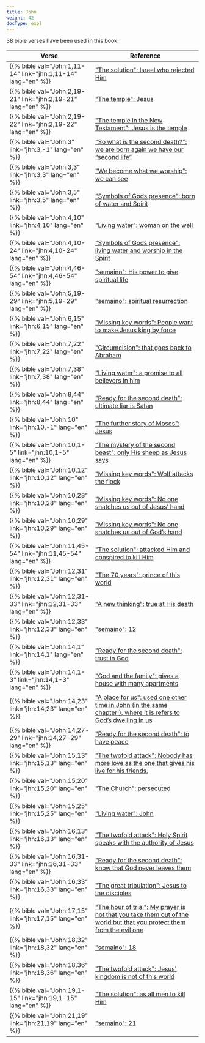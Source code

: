 ```yaml
---
title: John
weight: 42
docType: expl
---
```


38 bible verses have been used in this book.

| Verse | Reference |
|-------|-----------|
| {{% bible val="John:1,11-14" link="jhn:1,11-14" lang="en" %}} | ["The solution": Israel who rejected Him](/expl/bible/daniel/the-son-of-man-and-the-remnant#77b0) |
| {{% bible val="John:2,19-21" link="jhn:2,19-21" lang="en" %}} | ["The temple": Jesus](/appl/content/witnesses/#5a8c) |
| {{% bible val="John:2,19-22" link="jhn:2,19-22" lang="en" %}} | ["The temple in the New Testament": Jesus is the temple](/expl/bible/creation/the-temple-and-the-presence-of-god#None) |
| {{% bible val="John:3" link="jhn:3,-1" lang="en" %}} | ["So what is the second death?": we are born again we have our “second life”](/expl/content/1000y/the-thousand-year-kingdom#e7fd) |
| {{% bible val="John:3,3" link="jhn:3,3" lang="en" %}} | ["We become what we worship": we can see](/appl/topics/power/worship#9eba) |
| {{% bible val="John:3,5" link="jhn:3,5" lang="en" %}} | ["Symbols of Gods presence": born of water and Spirit](/expl/content/paradise/the-new-jerusalem#38e5) |
| {{% bible val="John:4,10" link="jhn:4,10" lang="en" %}} | ["Living water": woman on the well](/expl/content/paradise/the-new-jerusalem#bac3) |
| {{% bible val="John:4,10-24" link="jhn:4,10-24" lang="en" %}} | ["Symbols of Gods presence": living water and worship in the Spirit](/expl/content/paradise/the-new-jerusalem#38e5) |
| {{% bible val="John:4,46-54" link="jhn:4,46-54" lang="en" %}} | ["semaino": His power to give spiritual life](/expl/background/literature/literally-or-symbolic#e9fa) |
| {{% bible val="John:5,19-29" link="jhn:5,19-29" lang="en" %}} | ["semaino": spiritual resurrection](/expl/background/literature/literally-or-symbolic#e9fa) |
| {{% bible val="John:6,15" link="jhn:6,15" lang="en" %}} | ["Missing key words": People want to make Jesus king by force](/expl/topics/others/the-rapture#7612) |
| {{% bible val="John:7,22" link="jhn:7,22" lang="en" %}} | ["Circumcision": that goes back to Abraham](/expl/background/israel/the-church-is-part-of-israel#7f94) |
| {{% bible val="John:7,38" link="jhn:7,38" lang="en" %}} | ["Living water": a promise to all believers in him](/expl/content/paradise/the-new-jerusalem#bac3) |
| {{% bible val="John:8,44" link="jhn:8,44" lang="en" %}} | ["Ready for the second death": ultimate liar is Satan](/expl/content/paradise/the-new-jerusalem#0819) |
| {{% bible val="John:10" link="jhn:10,-1" lang="en" %}} | ["The further story of Moses": Jesus](/expl/bible/exodus/the-birth-of-moses#371c) |
| {{% bible val="John:10,1-5" link="jhn:10,1-5" lang="en" %}} | ["The mystery of the second beast": only His sheep as Jesus says](/expl/content/beasts/the-nature-of-the-beast-in-the-book-of-revelation#fe85) |
| {{% bible val="John:10,12" link="jhn:10,12" lang="en" %}} | ["Missing key words": Wolf attacks the flock](/expl/topics/others/the-rapture#7612) |
| {{% bible val="John:10,28" link="jhn:10,28" lang="en" %}} | ["Missing key words": No one snatches us out of Jesus’ hand](/expl/topics/others/the-rapture#7612) |
| {{% bible val="John:10,29" link="jhn:10,29" lang="en" %}} | ["Missing key words": No one snatches us out of God’s hand](/expl/topics/others/the-rapture#7612) |
| {{% bible val="John:11,45-54" link="jhn:11,45-54" lang="en" %}} | ["The solution": attacked Him and conspired to kill Him](/expl/bible/daniel/the-son-of-man-and-the-remnant#77b0) |
| {{% bible val="John:12,31" link="jhn:12,31" lang="en" %}} | ["The 70 years": prince of this world](/expl/bible/daniel/the-70-year-weeks#6576) |
| {{% bible val="John:12,31-33" link="jhn:12,31-33" lang="en" %}} | ["A new thinking": true at His death](/expl/background/israel/jesus-and-the-covenant#a5cc) |
| {{% bible val="John:12,33" link="jhn:12,33" lang="en" %}} | ["semaino": 12](/expl/background/literature/literally-or-symbolic#e9fa) |
| {{% bible val="John:14,1" link="jhn:14,1" lang="en" %}} | ["Ready for the second death": trust in God](/expl/content/paradise/the-new-jerusalem#0819) |
| {{% bible val="John:14,1-3" link="jhn:14,1-3" lang="en" %}} | ["God and the family": gives a house with many apartments](/expl/background/israel/the-role-of-family-in-the-bible#01d7) |
| {{% bible val="John:14,23" link="jhn:14,23" lang="en" %}} | ["A place for us": used one other time in John (in the same chapter!), where it is refers to God’s dwelling in us](/expl/topics/others/the-rapture#11c1) |
| {{% bible val="John:14,27-29" link="jhn:14,27-29" lang="en" %}} | ["Ready for the second death": to have peace](/expl/content/paradise/the-new-jerusalem#0819) |
| {{% bible val="John:15,13" link="jhn:15,13" lang="en" %}} | ["The twofold attack": Nobody has more love as the one that gives his live for his friends.](/expl/content/beasts/the-nature-of-the-beast-in-the-book-of-revelation#f4be) |
| {{% bible val="John:15,20" link="jhn:15,20" lang="en" %}} | ["The Church": persecuted](/appl/background/overview/2#9e32) |
| {{% bible val="John:15,25" link="jhn:15,25" lang="en" %}} | ["Living water": John](/expl/content/paradise/the-new-jerusalem#bac3) |
| {{% bible val="John:16,13" link="jhn:16,13" lang="en" %}} | ["The twofold attack": Holy Spirit speaks with the authority of Jesus](/expl/content/beasts/the-nature-of-the-beast-in-the-book-of-revelation#f4be) |
| {{% bible val="John:16,31-33" link="jhn:16,31-33" lang="en" %}} | ["Ready for the second death": know that God never leaves them](/expl/content/paradise/the-new-jerusalem#0819) |
| {{% bible val="John:16,33" link="jhn:16,33" lang="en" %}} | ["The great tribulation": Jesus to the disciples](/expl/content/army/the-end-time-and-the-great-tribulation#a3b5) |
| {{% bible val="John:17,15" link="jhn:17,15" lang="en" %}} | ["The hour of trial": My prayer is not that you take them out of the world but that you protect them from the evil one](/expl/content/letters/the-letter-to-the-church-in-philadelphia#202d) |
| {{% bible val="John:18,32" link="jhn:18,32" lang="en" %}} | ["semaino": 18](/expl/background/literature/literally-or-symbolic#e9fa) |
| {{% bible val="John:18,36" link="jhn:18,36" lang="en" %}} | ["The twofold attack": Jesus' kingdom is not of this world](/expl/content/beasts/the-nature-of-the-beast-in-the-book-of-revelation#f4be) |
| {{% bible val="John:19,1-15" link="jhn:19,1-15" lang="en" %}} | ["The solution": as all men to kill Him](/expl/bible/daniel/the-son-of-man-and-the-remnant#77b0) |
| {{% bible val="John:21,19" link="jhn:21,19" lang="en" %}} | ["semaino": 21](/expl/background/literature/literally-or-symbolic#e9fa) |
